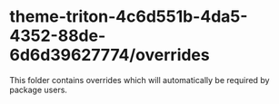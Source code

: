 # theme-triton-4c6d551b-4da5-4352-88de-6d6d39627774/overrides

This folder contains overrides which will automatically be required by package users.
